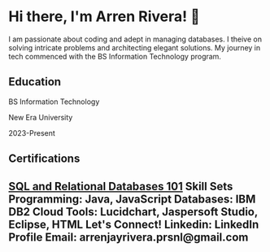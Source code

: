 <h1>Hi there, I'm Arren Rivera! 👋</h1>
I am passionate about coding and adept in managing databases. I theive on solving intricate problems and architecting elegant solutions. My journey in tech commenced with the BS Information Technology program.

<h2>Education</h2>
<p>BS Information Technology</p>
<p>New Era University</p>
<p>2023-Present</p>
<h2>Certifications<h2>
<a href="(https://courses.cognitiveclass.ai/certificates/9d7eda50302142768e4f0d41469d070d)" target="_blank">SQL and Relational Databases 101</a>  
Skill Sets
Programming: Java, JavaScript
Databases: IBM DB2 Cloud
Tools: Lucidchart, Jaspersoft Studio, Eclipse, HTML
Let's Connect!
Linkedin: LinkedIn Profile
Email: arrenjayrivera.prsnl@gmail.com     
